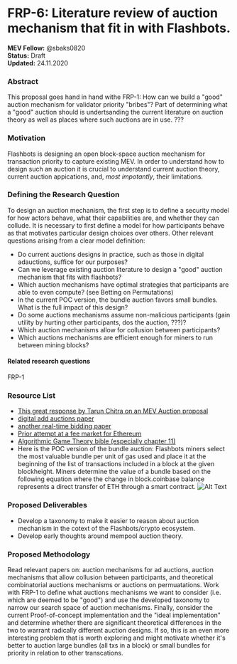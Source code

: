 # FRP-6: Literature review of auction mechanism that fit in with Flashbots.


**MEV Fellow:** @sbaks0820
</br> **Status:** Draft
</br> **Updated:** 24.11.2020

### Abstract
This proposal goes hand in hand withe FRP-1: How can we build a "good" auction mechanism for validator priority "bribes"? 
Part of determining what a "good" auction should is undertsanding the current literature on auction theory as well as places where such auctions
are in use. ???

### Motivation
Flashbots is designing an open block-space auction mechanism for transaction priority to capture existing MEV. In order to understand how to design
such an auction it is crucial to understand current auction theory, current auction appications, and, *most impotantly*, their limitations. 

### Defining the Research Question

To design an auction mechanism, the first step is to define a security model for how actors behave, what their capabilities are, and whether they can collude. 
It is necessary to first define a model for how participants behave as that motivates particular design choices over others. 
Other relevant questions arising from a clear model definition:
* Do current auctions designs in practice, such as those in digital adauctions, suffice for our purposes?
* Can we leverage existing auction literature to design a "good" auction mechanism that fits with flashbots?
* Which auction mechanisms have optimal strategies that participants are able to even compute? (see Betting on Permutations)
* In the current POC version, the bundle auction favors small bundles. What is the full impact of this design?
* Do some auctions mechanisms assume non-malicious participants (gain utility by hurting other participants, dos the auction, ???)?
* Which auction mechanisms allow for collusion between participants?
* Which auctions mechanisms are efficient enough for miners to run between mining blocks?

#### Related research questions
FRP-1

### Resource List
* [This great response by Tarun Chitra on an MEV Auction proposal](https://ethresear.ch/t/mev-auction-auctioning-transaction-ordering-rights-as-a-solution-to-miner-extractable-value/6788/3)
* [digital add auctions paper](https://arxiv.org/pdf/1610.03013.pdf)
* [another real-time bidding paper](http://wnzhang.net/share/rtb-papers/repeat-auction.pdf)
* [Prior attempt at a fee market for Ethereum](https://arxiv.org/pdf/1901.06830.pdf)
* [Algorithmic Game Theory bible (especially chapter 11)](https://www.cs.cmu.edu/~sandholm/cs15-892F13/algorithmic-game-theory.pdf)
* Here is the POC version of the bundle auction: Flashbots miners select the most valuable bundle per unit of gas used and place it at the beginning of the list of transactions included in a block at the given blockheight. Miners determine the value of a bundle based on the following equation where the change in block.coinbase balance represents a direct transfer of ETH through a smart contract.
![Alt Text](https://user-images.githubusercontent.com/15959632/99228128-7c883b00-27ec-11eb-8b95-3896b21e0b08.png)

### Proposed Deliverables
* Develop a taxonomy to make it easier to reason about auction mechanism in the cotext of the Flashbots/crypto ecosystem.
* Develop early thoughts around mempool auction theory.


### Proposed Methodology 
Read relevant papers on: auction mechanisms for ad auctions, auction mechanisms that allow collusion between participants, and theoretical combinatorial auctions mechanisms or auctions on permuatations. 
Work with FRP-1 to define what auctions mechanisms we want to consider (i.e. which are deemed to be "good") and use the developed taxonomy to narrow our search space of auction mechanisms.
Finally, consider the current Proof-of-concept implementation and the "ideal implementation" and determine whether there are significant theoretical differences in the two to warrant radically different auction designs.
If so, this is an even more interesting problem that is worth exploring and might motivate whether it's better to auction large bundles (all txs in a block) or small bundles for priority in relation to other transcations.
